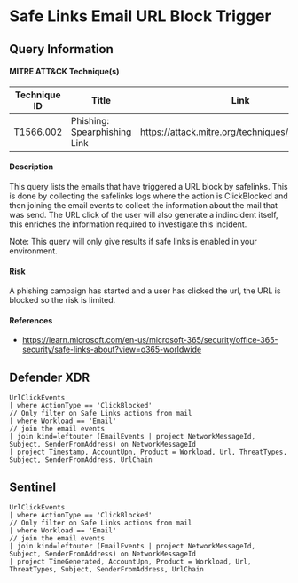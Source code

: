 # Safe Links Email URL Block Trigger

## Query Information

#### MITRE ATT&CK Technique(s)

| Technique ID | Title    | Link    |
| ---  | --- | --- |
| T1566.002 | Phishing: Spearphishing Link | https://attack.mitre.org/techniques/T1566/002/ |


#### Description
This query lists the emails that have triggered a URL block by safelinks. This is done by collecting the safelinks logs where the action is ClickBlocked and then joining the email events to collect the information about the mail that was send. The URL click of the user will also generate a indincident itself, this enriches the information required to investigate this incident. 

Note: This query will only give results if safe links is enabled in your environment. 

#### Risk
A phishing campaign has started and a user has clicked the url, the URL is blocked so the risk is limited. 

#### References
- https://learn.microsoft.com/en-us/microsoft-365/security/office-365-security/safe-links-about?view=o365-worldwide

## Defender XDR
```
UrlClickEvents
| where ActionType == 'ClickBlocked'
// Only filter on Safe Links actions from mail
| where Workload == 'Email'
// join the email events
| join kind=leftouter (EmailEvents | project NetworkMessageId, Subject, SenderFromAddress) on NetworkMessageId
| project Timestamp, AccountUpn, Product = Workload, Url, ThreatTypes, Subject, SenderFromAddress, UrlChain
```
## Sentinel
```
UrlClickEvents
| where ActionType == 'ClickBlocked'
// Only filter on Safe Links actions from mail
| where Workload == 'Email'
// join the email events
| join kind=leftouter (EmailEvents | project NetworkMessageId, Subject, SenderFromAddress) on NetworkMessageId
| project TimeGenerated, AccountUpn, Product = Workload, Url, ThreatTypes, Subject, SenderFromAddress, UrlChain
```
